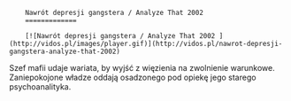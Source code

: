 
        Nawrót depresji gangstera / Analyze That 2002 
        =============
        
        [![Nawrót depresji gangstera / Analyze That 2002 ](http://vidos.pl/images/player.gif)](http://vidos.pl/nawrot-depresji-gangstera-analyze-that-2002)
        
        
 Szef mafii udaje wariata, by wyjść z więzienia na zwolnienie warunkowe. Zaniepokojone władze oddają osadzonego pod opiekę jego starego psychoanalityka.
    